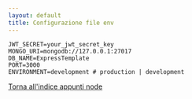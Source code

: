 ```yaml
---
layout: default
title: Configurazione file env
---
```

<link rel="stylesheet" href="/assets/css/custom.css">

``` .env
JWT_SECRET=your_jwt_secret_key
MONGO_URI=mongodb://127.0.0.1:27017
DB_NAME=ExpressTemplate
PORT=3000
ENVIRONMENT=development # production | development
```

[Torna all'indice appunti node](./index)